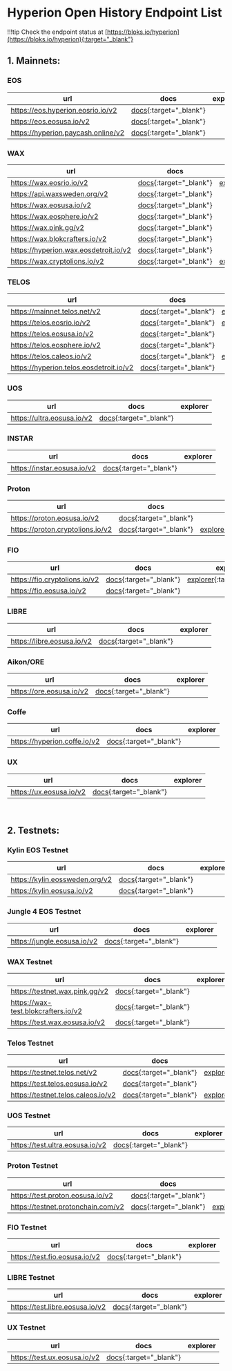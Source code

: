 # Hyperion Open History Endpoint List

!!!tip
    Check the endpoint status at [https://bloks.io/hyperion](https://bloks.io/hyperion){:target="_blank"}

## 1. Mainnets:

### EOS

| url | docs | explorer |
| ---- | ---------- | ----------- |
| https://eos.hyperion.eosrio.io/v2 | [docs](https://eos.hyperion.eosrio.io/v2/docs){:target="_blank"} |  |
| https://eos.eosusa.io/v2 | [docs](https://eos.eosusa.io/v2/docs){:target="_blank"} |  |
| https://hyperion.paycash.online/v2 | [docs](https://hyperion.paycash.online/v2/docs){:target="_blank"} |  |


### WAX

| url | docs | explorer |
| ---- | ---------- | ----------- |
| https://wax.eosrio.io/v2 | [docs](https://wax.eosrio.io/v2/docs){:target="_blank"} | [explorer](https://wax.eosrio.io/v2/explore){:target="_blank"} |
| https://api.waxsweden.org/v2 | [docs](https://api.waxsweden.org/v2/docs){:target="_blank"} |  |
| https://wax.eosusa.io/v2 | [docs](https://wax.eosusa.io/v2/docs){:target="_blank"} |  |
| https://wax.eosphere.io/v2 | [docs](https://wax.eosphere.io/v2/docs){:target="_blank"} |  |
| https://wax.pink.gg/v2 | [docs](https://wax.pink.gg/v2/docs){:target="_blank"} |  |
| https://wax.blokcrafters.io/v2 | [docs](https://wax.blokcrafters.io/v2/docs){:target="_blank"} |  |
| https://hyperion.wax.eosdetroit.io/v2 | [docs](https://hyperion.wax.eosdetroit.io/v2/docs){:target="_blank"} |  |
| https://wax.cryptolions.io/v2 | [docs](https://wax.cryptolions.io/v2/docs){:target="_blank"} | [explorer](https://wax.cryptolions.io/v2/explore){:target="_blank"} |


### TELOS

| url | docs | explorer |
| ---- | ---------- | ----------- |
| https://mainnet.telos.net/v2 | [docs](https://mainnet.telos.net/v2/docs){:target="_blank"} | [explorer](https://mainnet.telos.net/v2/explore){:target="_blank"} |
| https://telos.eosrio.io/v2 | [docs](https://telos.eosrio.io/v2/docs){:target="_blank"} | [explorer](https://telos.eosrio.io/v2/explore){:target="_blank"} |
| https://telos.eosusa.io/v2 | [docs](https://telos.eosusa.io/v2/docs){:target="_blank"} |  |
| https://telos.eosphere.io/v2 | [docs](https://telos.eosphere.io/v2/docs){:target="_blank"} |  |
| https://telos.caleos.io/v2| [docs](https://telos.caleos.io/v2/docs){:target="_blank"} | [explorer](https://telos.caleos.io/v2/explore){:target="_blank"} |
| https://hyperion.telos.eosdetroit.io/v2 | [docs](https://hyperion.telos.eosdetroit.io/v2/docs){:target="_blank"} |  |


### UOS

| url | docs | explorer |
| ---- | ---------- | ----------- |
| https://ultra.eosusa.io/v2 | [docs](https://ultra.eosusa.io/v2/docs){:target="_blank"}  |  |

### INSTAR

| url | docs | explorer |
| ---- | ---------- | ----------- |
| https://instar.eosusa.io/v2 | [docs](https://instar.eosusa.io/v2/docs){:target="_blank"}  |  |


### Proton

| url | docs | explorer |
| ---- | ---------- | ----------- |
| https://proton.eosusa.io/v2 | [docs](https://proton.eosusa.io/v2/docs){:target="_blank"}  |  |
| https://proton.cryptolions.io/v2 | [docs](https://proton.cryptolions.io/v2/docs){:target="_blank"}  | [explorer](https://proton.cryptolions.io/v2/explore){:target="_blank"}  |


### FIO
| url | docs | explorer |
| ---- | ---------- | ----------- |
| https://fio.cryptolions.io/v2 | [docs](https://fio.cryptolions.io/v2/docs){:target="_blank"}  | [explorer](https://fio.cryptolions.io/v2/explore){:target="_blank"}  |
| https://fio.eosusa.io/v2 | [docs](https://fio.eosusa.io/v2/docs){:target="_blank"}  | |


### LIBRE
| url | docs | explorer |
| ---- | ---------- | ----------- |
| https://libre.eosusa.io/v2 | [docs](https://libre.eosusa.io/v2/docs){:target="_blank"}  |  |

### Aikon/ORE

| url | docs | explorer |
| ---- | ---------- | ----------- |
| https://ore.eosusa.io/v2 | [docs](https://ore.eosusa.io/v2/docs){:target="_blank"}  |  |


### Coffe

| url | docs | explorer |
| ---- | ---------- | ----------- |
| https://hyperion.coffe.io/v2 | [docs](https://hyperion.coffe.io/v2/docs){:target="_blank"}  |  |



### UX
| url | docs | explorer |
| ---- | ---------- | ----------- |
| https://ux.eosusa.io/v2 | [docs](https://ux.eosusa.io/v2/docs){:target="_blank"}  |  |



<br>

## 2. Testnets:

### Kylin EOS Testnet

| url | docs | explorer |
| ---- | ---------- | ----------- |
| https://kylin.eossweden.org/v2 | [docs](https://kylin.eossweden.org/v2/docs){:target="_blank"} |  |
| https://kylin.eosusa.io/v2 | [docs](https://kylin.eosusa.io/v2/docs){:target="_blank"} |  |


### Jungle 4 EOS Testnet

| url | docs | explorer |
| ---- | ---------- | ----------- |
| https://jungle.eosusa.io/v2 | [docs](https://jungle.eosusa.io/v2/docs){:target="_blank"} |  |


### WAX Testnet

| url | docs | explorer |
| ---- | ---------- | ----------- |
| https://testnet.wax.pink.gg/v2 | [docs](https://testnet.wax.pink.gg/v2/docs){:target="_blank"} |  |
| https://wax-test.blokcrafters.io/v2 | [docs](https://wax-test.blokcrafters.io/v2/docs){:target="_blank"} |  |
| https://test.wax.eosusa.io/v2 | [docs](https://test.wax.eosusa.io/v2/docs){:target="_blank"} |  |


### Telos Testnet

| url | docs | explorer |
| ---- | ---------- | ----------- |
| https://testnet.telos.net/v2 | [docs](https://testnet.telos.net/v2/docs){:target="_blank"} | [explorer](https://testnet.telos.net/v2/explore){:target="_blank"} |
| https://test.telos.eosusa.io/v2 | [docs](https://test.telos.eosusa.io/v2/docs){:target="_blank"} |  |
| https://testnet.telos.caleos.io/v2 | [docs](https://testnet.telos.caleos.io/v2/docs){:target="_blank"} | [explorer](https://testnet.telos.caleos.io/v2/explore){:target="_blank"} |

### UOS Testnet

| url | docs | explorer |
| ---- | ---------- | ----------- |
| https://test.ultra.eosusa.io/v2 | [docs](https://test.ultra.eosusa.io/v2/docs){:target="_blank"} |  |

### Proton Testnet 

| url | docs | explorer |
| ---- | ---------- | ----------- |
| https://test.proton.eosusa.io/v2 | [docs](https://test.proton.eosusa.io/v2/docs){:target="_blank"} |  |
| https://testnet.protonchain.com/v2 | [docs](https://testnet.protonchain.com/v2/docs){:target="_blank"} | [explorer](https://testnet.protonchain.com/v2/explore){:target="_blank"} |


### FIO Testnet

| url | docs | explorer |
| ---- | ---------- | ----------- |
| https://test.fio.eosusa.io/v2 | [docs](https://test.fio.eosusa.io/v2/docs){:target="_blank"} | |


### LIBRE Testnet
| url | docs | explorer |
| ---- | ---------- | ----------- |
| https://test.libre.eosusa.io/v2 | [docs](https://test.libre.eosusa.io/v2/docs){:target="_blank"} |  |

### UX Testnet
| url | docs | explorer |
| ---- | ---------- | ----------- |
| https://test.ux.eosusa.io/v2 | [docs](https://test.ux.eosusa.io/v2/docs){:target="_blank"} |  |



